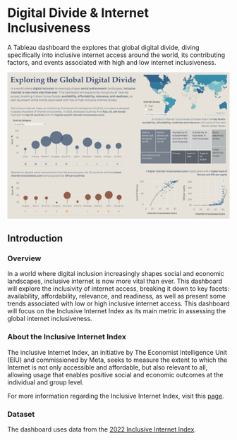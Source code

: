 # Digital Divide & Internet Inclusiveness
A Tableau dashboard the explores that global digital divide, diving specifically into inclusive internet access around the world, its contributing factors, and events associated with high and low internet inclusiveness.

![Dashboard](https://github.com/Gianatmaja/Digital-Divide-Dashboard/blob/main/images/Dashboard.png)

## Introduction

### Overview
In a world where digital inclusion increasingly shapes social and economic landscapes, inclusive internet is now more vital than ever. This dashboard will explore the inclusivity of internet access, breaking it down to key facets: availability, affordability, relevance, and readiness, as well as present some trends associated with low or high inclusive internet access. This dashboard will focus on the Inclusive Internet Index as its main metric in assessing the global internet inclusiveness.

### About the Inclusive Internet Index
The inclusive Internet Index, an initiative by The Economist Intelligence Unit (EIU) and commissioned by Meta, seeks to measure the extent to which the Internet is not only accessible and affordable, but also relevant to all, allowing usage that enables positive social and economic outcomes at the individual and group level.

For more information regarding the Inclusive Internet Index, visit this [page](https://impact.economist.com/projects/inclusive-internet-index/about).

### Dataset
The dashboard uses data from the [2022 Inclusive Internet Index](https://impact.economist.com/projects/inclusive-internet-index/2022).
